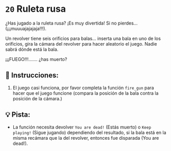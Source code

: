 # `20` Ruleta rusa

¿Has jugado a la ruleta rusa? ¡Es muy divertida! Si no pierdes... (¡¡¡muuuajajajaja!!!).

Un revolver tiene seis orificios para balas... inserta una bala en uno de los orificios,
gira la cámara del revolver para hacer aleatorio el juego. Nadie sabrá dónde está la bala.

¡¡¡FUEGO!!!....... ¿has muerto?


## 📝 Instrucciones:

1. El juego casi funciona, por favor completa la función `fire_gun` para hacer que el juego funcione
(compara la posición de la bala contra la posición de la cámara.)


## 💡 Pista:

- La función necesita devolver `You are dead!` (Estás muerto) o `Keep playing!` (Sigue jugando) dependiendo del resultado, si la bala está en la misma recámara que la del revolver, entonces fue disparada (You are dead!).
